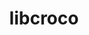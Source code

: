 ---
title: "libcroco"
layout: cache
categories: [package, develop]
meta: {"versions": ["0.6.13"], "compilers": ["oneapi@=2024.2.0"], "oss": ["ubuntu22.04"], "platforms": ["linux"], "targets": ["x86_64_v3"], "stacks": ["e4s-oneapi", "root"], "num_specs": 6, "num_specs_by_stack": {"e4s-oneapi": 6, "root": 6}}
spec_details: [{"hash": "ppw6eszcws3b3wsm6z2nirwwelfjvtt4", "compiler": "oneapi@=2024.2.0", "versions": ["0.6.13"], "os": "ubuntu22.04", "platform": "linux", "target": "x86_64_v3", "variants": ["build_system=autotools", "~doc"], "stacks": ["e4s-oneapi", "root"], "size": "-", "tarball": "https://binaries.spack.io/develop/build_cache/linux-ubuntu22.04-x86_64_v3/oneapi-2024.2.0/libcroco-0.6.13/linux-ubuntu22.04-x86_64_v3-oneapi-2024.2.0-libcroco-0.6.13-ppw6eszcws3b3wsm6z2nirwwelfjvtt4.spack"}, {"hash": "aflwei6hb2hp7qt2qxpkxdfvfwkyboup", "compiler": "oneapi@=2024.2.0", "versions": ["0.6.13"], "os": "ubuntu22.04", "platform": "linux", "target": "x86_64_v3", "variants": ["build_system=autotools", "~doc"], "stacks": ["e4s-oneapi", "root"], "size": "-", "tarball": "https://binaries.spack.io/develop/build_cache/linux-ubuntu22.04-x86_64_v3/oneapi-2024.2.0/libcroco-0.6.13/linux-ubuntu22.04-x86_64_v3-oneapi-2024.2.0-libcroco-0.6.13-aflwei6hb2hp7qt2qxpkxdfvfwkyboup.spack"}, {"hash": "2l6vffpw66jgjrg2fleqsfpa6nmsf53z", "compiler": "oneapi@=2024.2.0", "versions": ["0.6.13"], "os": "ubuntu22.04", "platform": "linux", "target": "x86_64_v3", "variants": ["build_system=autotools", "~doc"], "stacks": ["e4s-oneapi", "root"], "size": "-", "tarball": "https://binaries.spack.io/develop/build_cache/linux-ubuntu22.04-x86_64_v3/oneapi-2024.2.0/libcroco-0.6.13/linux-ubuntu22.04-x86_64_v3-oneapi-2024.2.0-libcroco-0.6.13-2l6vffpw66jgjrg2fleqsfpa6nmsf53z.spack"}, {"hash": "vbvl7cgzwezvr2xp4pv42pfyk63yuauu", "compiler": "oneapi@=2024.2.0", "versions": ["0.6.13"], "os": "ubuntu22.04", "platform": "linux", "target": "x86_64_v3", "variants": ["build_system=autotools", "~doc"], "stacks": ["e4s-oneapi", "root"], "size": "-", "tarball": "https://binaries.spack.io/develop/build_cache/linux-ubuntu22.04-x86_64_v3/oneapi-2024.2.0/libcroco-0.6.13/linux-ubuntu22.04-x86_64_v3-oneapi-2024.2.0-libcroco-0.6.13-vbvl7cgzwezvr2xp4pv42pfyk63yuauu.spack"}, {"hash": "a3prmhmsqykcjka6mves2nlleigsubws", "compiler": "oneapi@=2024.2.0", "versions": ["0.6.13"], "os": "ubuntu22.04", "platform": "linux", "target": "x86_64_v3", "variants": ["build_system=autotools", "~doc"], "stacks": ["e4s-oneapi", "root"], "size": "-", "tarball": "https://binaries.spack.io/develop/build_cache/linux-ubuntu22.04-x86_64_v3/oneapi-2024.2.0/libcroco-0.6.13/linux-ubuntu22.04-x86_64_v3-oneapi-2024.2.0-libcroco-0.6.13-a3prmhmsqykcjka6mves2nlleigsubws.spack"}, {"hash": "phryvuf76ainpf2tyuprk777aljllrzg", "compiler": "oneapi@=2024.2.0", "versions": ["0.6.13"], "os": "ubuntu22.04", "platform": "linux", "target": "x86_64_v3", "variants": ["build_system=autotools", "~doc"], "stacks": ["e4s-oneapi", "root"], "size": "-", "tarball": "https://binaries.spack.io/develop/build_cache/linux-ubuntu22.04-x86_64_v3/oneapi-2024.2.0/libcroco-0.6.13/linux-ubuntu22.04-x86_64_v3-oneapi-2024.2.0-libcroco-0.6.13-phryvuf76ainpf2tyuprk777aljllrzg.spack"}]
---